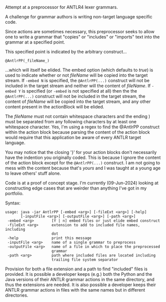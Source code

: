 Attempt at a preprocessor for ANTLR4 lexer grammars.

A challenge for grammar authors is writing non-target language specific code.

Since actions are sometimes necessary, this preprocessor seeks to allow one
to write a grammar that "copies" or "includes" or "imports" text into the
grammar at a specified point.

This specified point is indicated by the arbitrary construct...

    @AntlrPP(_fileName_)

...which will itself be elided.  The embed option (which defaults to _true_)
is used to indicate whether or not _fileName_ will be copied into the target
stream.  If `-embed N` is specified, the `@AntlrPP(...)` construct will not
be included in the target stream and neither will the content of _fileName_.
If `-embed Y` is specified (or `-embed` is not specified at all) then the
the `@AntlrPP(...)` construct will not be included in the target stream, 
the content of _fileName_ will be copied into the target stream, and any
other content present in the actionBlock will be elided.

The _fileName_ must not contain whitespace characters and the ending ) must
be separated from any following characters by at least one whitespace
character.  Yes, I'm using a regex to find the @AntlrPP construct within the
action block because parsing the content of the action block would require 
that this application be aware of every ANTLR target language.

You may notice that the closing '}' for your action blocks don't necessarily
have the indention you originally coded.  This is because I ignore the content
of the action block except for the `@AntlrPP(...)` construct.  I am not going
to mess with the content because that's _yours_ and I was taught at a young
age to leave others' stuff alone.

Code is at a proof of concept stage.  I'm currently (09-Jun-2024) looking at 
constructing edge cases that are weirder than anything I've got in my portfolio.

Syntax:

    usage: java -jar AntlrPP [-embed <arg>] [-fileExt <arg>] [-help] 
           [-inputFile <arg>] [-outputFile <arg>] [-path <arg>]
     -embed <arg>        [Y | n] embed files or just elide embed construct
     -fileExt <arg>      extension to add to included file names, including
                         dot
     -help               print this message
     -inputFile <arg>    name of a single grammar to preprocess
     -outputFile <arg>   name of a file in which to place the preprocessed
                         grammar
     -path <arg>         path where included files are located including
                         trailing file system separator
     
Provision for both a file extension and a path to find "included" files
is provided.  It is possible a developer keeps (e.g.) both the Python and
the Java versions of their ANTLR grammar actions in the same directory,
and thus the extensions are needed.  It is also possible a developer keeps
their ANTLR grammar actions in files with the same names but in different
directories.

